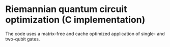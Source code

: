 Riemannian quantum circuit optimization (C implementation)
==========================================================

The code uses a matrix-free and cache optimized application of single- and two-qubit gates.
